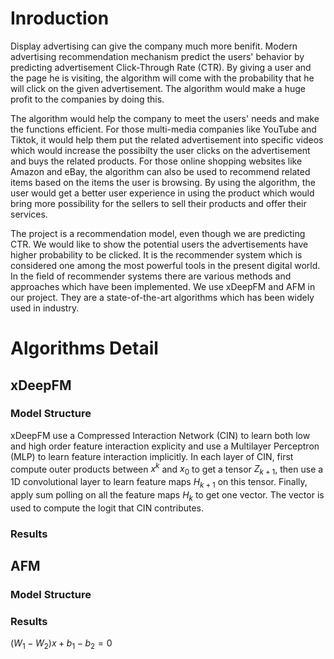 # Inroduction

Display advertising can give the company much more benifit. Modern advertising recommendation mechanism predict the users' behavior by predicting advertisement Click-Through Rate (CTR). By giving a user and the page he is visiting, the algorithm will come with the probability that he will click on the given advertisement. The algorithm would make a huge profit to the companies by doing this.

The algorithm would help the company to meet the users' needs and make the functions efficient. For those multi-media companies like YouTube and Tiktok, it would help them put the related advertisement into specific videos which would increase the possibilty the user clicks on the advertisement and buys the related products. For those online shopping websites like Amazon and eBay, the algorithm can also be used to recommend related items based on the items the user is browsing. By using the algorithm, the user would get a better user experience in using the product which would bring more possibility for the sellers to sell their products and offer their services.

The project is a recommendation model, even though we are predicting CTR. We would like to show the potential users the advertisements have higher probability to be clicked. It is the recommender system which is considered one among the most powerful tools in the present digital world. In the field of recommender systems there are various methods and approaches which have been implemented. We use xDeepFM and AFM in our project. They are a state-of-the-art algorithms which has been widely used in industry.

# Algorithms Detail
## xDeepFM
### Model Structure

xDeepFM use a Compressed Interaction Network (CIN) to learn both low and high order feature interaction explicity and use a Multilayer Perceptron (MLP) to learn feature interaction implicitly. In each layer of CIN, first compute outer products between $x^k$ and $x_0$ to get a tensor $Z_{k+1}$, then use a 1D convolutional layer to learn feature maps $H_{k+1}$ on this tensor. Finally, apply sum polling on all the feature maps $H_k$ to get one vector. The vector is used to compute the logit that CIN contributes.
### Results

## AFM
### Model Structure

### Results
$(W_1−W_2)x+b_1−b_2=0$
